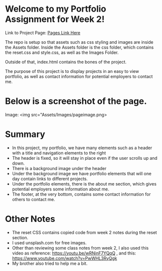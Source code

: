 # Welcome to my Portfolio Assignment for Week 2!

Link to Project Page: <a href= "https://plutocoders.github.io/assignment2Portfolio/"> Pages Link Here </a>

The repo is setup so that assets such as css styling and images are inside the Assets folder.
Inside the Assets folder is the css folder, which contains the reset.css and style.css, as well as the Images Folder.

Outside of that, index.html contains the bones of the project.

The purpose of this project is to display projects in an easy to view portfolio, as well as contact information for potential employers to contact me.

# Below is a screenshot of the page.
Image: <img src="Assets/Images/pageimage.png>
<!-- Not sure why this image isn't displaying..-->

# Summary
- In this project, my portfolio, we have many elements such as a header with a title and navigation elements to the right
- The header is fixed, so it will stay in place even if the user scrolls up and down.
- There is a background image under the header
- Under the background image we have portfolio elements that will one day contain links to different projects.
- Under the portfolio elements, there is the about me section, which gives potential employers some information about me.
- The footer, at the very bottom, contains some contact information for others to contact me.

# Other Notes
- The reset CSS contains copied code from week 2 notes during the reset section.
- I used unsplash.com for free images.
- Other than reviewing some class notes from week 2, I also used this video as reference: https://youtu.be/wRNinF7YQqQ , and this: https://www.youtube.com/watch?v=PwWHL3RyQgk
- My brother also tried to help me a bit.